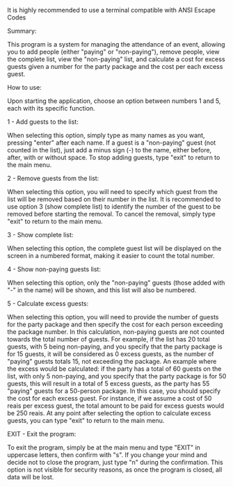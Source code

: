 It is highly recommended to use a terminal compatible with ANSI Escape Codes

Summary:

This program is a system for managing the attendance of an event, allowing you to add people (either "paying" or "non-paying"), remove people, view the complete list, view the "non-paying" list, and calculate a cost for excess guests given a number for the party package and the cost per each excess guest.

How to use:

Upon starting the application, choose an option between numbers 1 and 5, each with its specific function.

1 - Add guests to the list:

When selecting this option, simply type as many names as you want, pressing "enter" after each name. If a guest is a "non-paying" guest (not counted in the list), just add a minus sign (-) to the name, either before, after, with or without space. To stop adding guests, type "exit" to return to the main menu.

2 - Remove guests from the list:

When selecting this option, you will need to specify which guest from the list will be removed based on their number in the list. It is recommended to use option 3 (show complete list) to identify the number of the guest to be removed before starting the removal. To cancel the removal, simply type "exit" to return to the main menu.

3 - Show complete list:

When selecting this option, the complete guest list will be displayed on the screen in a numbered format, making it easier to count the total number.

4 - Show non-paying guests list:

When selecting this option, only the "non-paying" guests (those added with "-" in the name) will be shown, and this list will also be numbered.

5 - Calculate excess guests:

When selecting this option, you will need to provide the number of guests for the party package and then specify the cost for each person exceeding the package number. In this calculation, non-paying guests are not counted towards the total number of guests. For example, if the list has 20 total guests, with 5 being non-paying, and you specify that the party package is for 15 guests, it will be considered as 0 excess guests, as the number of "paying" guests totals 15, not exceeding the package.
An example where the excess would be calculated: if the party has a total of 60 guests on the list, with only 5 non-paying, and you specify that the party package is for 50 guests, this will result in a total of 5 excess guests, as the party has 55 "paying" guests for a 50-person package. In this case, you should specify the cost for each excess guest. For instance, if we assume a cost of 50 reais per excess guest, the total amount to be paid for excess guests would be 250 reais.
At any point after selecting the option to calculate excess guests, you can type "exit" to return to the main menu.

EXIT - Exit the program:

To exit the program, simply be at the main menu and type "EXIT" in uppercase letters, then confirm with "s". If you change your mind and decide not to close the program, just type "n" during the confirmation. This option is not visible for security reasons, as once the program is closed, all data will be lost.
